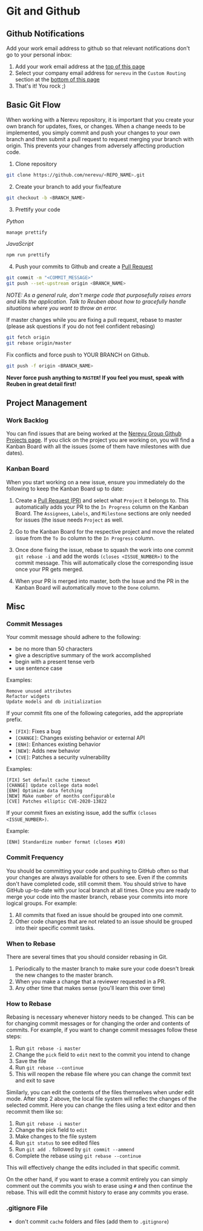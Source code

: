 # Git and Github

## Github Notifications

Add your work email address to github so that relevant notifications don't go to your personal inbox:

1. Add your work email address at the [top of this page](https://github.com/settings/emails)
2. Select your company email address for `nerevu` in the `Custom Routing` section at the [bottom of this page](https://github.com/settings/notifications)
3. That's it! You rock ;)

## Basic Git Flow

When working with a Nerevu repository, it is important that you create your own branch for updates, fixes, or changes. When a change needs to be implemented, you simply commit and push your changes to your own branch and then submit a pull request to request merging your branch with origin. This prevents your changes from adversely affecting production code.

1. Clone repository

```bash
git clone https://github.com/nerevu/<REPO_NAME>.git
```

2. Create your branch to add your fix/feature

```bash
git checkout -b <BRANCH_NAME>
```

3. Prettify your code

*Python*

```bash
manage prettify
```

*JavaScript*

```bash
npm run prettify
```

4. Push your commits to Github and create a [Pull Request](https://help.github.com/en/github/collaborating-with-issues-and-pull-requests/creating-a-pull-request)

```bash
git commit -m "<COMMIT_MESSAGE>"
git push --set-upstream origin <BRANCH_NAME>
```

*NOTE: As a general rule, don't merge code that purposefully raises errors and kills the application. Talk to Reuben about how to gracefully handle situations where you want to throw an error.*

If master changes while you are fixing a pull request, rebase to master (please ask questions if you do not feel confident rebasing)

```bash
git fetch origin
git rebase origin/master
```

Fix conflicts and force push to YOUR BRANCH on Github.

```bash
git push -f origin <BRANCH_NAME>
```

**Never force push anything to `MASTER`! If you feel you must, speak with Reuben in great detail first!**

## Project Management

### Work Backlog

You can find issues that are being worked at the [Nerevu Group Github Projects page](https://github.com/orgs/nerevu/projects). If you click on the project you are working on, you will find a Kanban Board with all the issues (some of them have milestones with due dates).

### Kanban Board

When you start working on a new issue, ensure you immediately do the following to keep the Kanban Board up to date:

1. Create a [Pull Request (PR)](https://help.github.com/en/github/collaborating-with-issues-and-pull-requests/creating-a-pull-request) and select what `Project` it belongs to. This automatically adds your PR to the `In Progress` column on the Kanban Board. The `Assignees`, `Labels`, and `Milestone` sections are only needed for issues (the issue needs `Project` as well.

2. Go to the Kanban Board for the respective project and move the related issue from the `To Do` column to the `In Progress` column.

3. Once done fixing the issue, rebase to squash the work into one commit `git rebase -i` and add the words `(closes <ISSUE_NUMBER>)` to the commit message. This will automatically close the corresponding issue once your PR gets merged.

4. When your PR is merged into master, both the Issue and the PR in the Kanban Board will automatically move to the `Done` column.

## Misc

### Commit Messages

Your commit message should adhere to the following:

- be no more than 50 characters
- give a descriptive summary of the work accomplished
- begin with a present tense verb
- use sentence case

Examples:

```text
Remove unused attributes
Refactor widgets
Update models and db initialization
```

If your commit fits one of the following categories, add the appropriate prefix.

- `[FIX]`: Fixes a bug
- `[CHANGE]`: Changes existing behavior or external API
- `[ENH]`: Enhances existing behavior
- `[NEW]`: Adds new behavior
- `[CVE]`: Patches a security vulnerability

Examples:

```text
[FIX] Set default cache timeout
[CHANGE] Update college data model
[ENH] Optimize data fetching
[NEW] Make number of months configurable
[CVE] Patches elliptic CVE-2020-13822
```

If your commit fixes an existing issue, add the suffix `(closes <ISSUE_NUMBER>)`.

Example:

```text
[ENH] Standardize number format (closes #10)
```

### Commit Frequency

You should be committing your code and pushing to GitHub often so that your changes are always available for others to see. Even if the commits don't have completed code, still commit them. You should strive to have GitHub up-to-date with your local branch at all times. Once you are ready to merge your code into the master branch, rebase your commits into more logical groups. For example:

1. All commits that fixed an issue should be grouped into one commit.
2. Other code changes that are not related to an issue should be grouped into their specific commit tasks.

### When to Rebase

There are several times that you should consider rebasing in Git.

1. Periodically to the master branch to make sure your code doesn't break the new changes to the master branch.
2. When you make a change that a reviewer requested in a PR.
3. Any other time that makes sense (you'll learn this over time)

### How to Rebase

Rebasing is necessary whenever history needs to be changed. This can be for changing commit messages or for changing the order and contents of commits. For example, if you want to change commit messages follow these steps:

1. Run `git rebase -i master`
2. Change the `pick` field to `edit` next to the commit you intend to change
3. Save the file
4. Run `git rebase --continue`
5. This will reopen the rebase file where you can change the commit text and exit to save

Similarly, you can edit the contents of the files themselves when under edit mode. After step 2 above, the local file system will reflec the changes of the selected commit. Here you can change the files using a text editor and then recommit them like so:

1. Run `git rebase -i master`
2. Change the pick field to `edit`
3. Make changes to the file system
4. Run `git status` to see edited files
5. Run `git add .` followed by `git commit --ammend`
6. Complete the rebase using `git rebase --continue`

This will effectively change the edits included in that specific commit.

On the other hand, if you want to erase a commit entirely you can simply comment out the commits you wish to erase using `#` and then continue the rebase. This will edit the commit history to erase any commits you erase.

### .gitignore File

- don't commit `cache` folders and files (add them to `.gitignore`)
